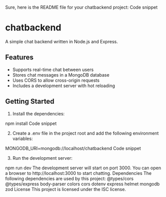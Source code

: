 Sure, here is the README file for your chatbackend project:
Code snippet
# chatbackend

A simple chat backend written in Node.js and Express.

## Features

* Supports real-time chat between users
* Stores chat messages in a MongoDB database
* Uses CORS to allow cross-origin requests
* Includes a development server with hot reloading

## Getting Started

1. Install the dependencies:


npm install
Code snippet

2. Create a .env file in the project root and add the following environment variables:


MONGODB_URI=mongodb://localhost/chatbackend
Code snippet

3. Run the development server:


npm run dev
The development server will start on port 3000. You can open a browser to http://localhost:3000 to start chatting.
Dependencies
The following dependencies are used by this project:
@types/cors
@types/express
body-parser
colors
cors
dotenv
express
helmet
mongodb
zod
License
This project is licensed under the ISC license.

